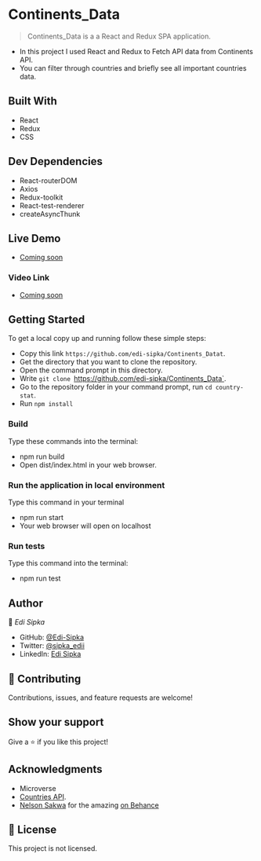 # Continents_Data

> Continents_Data is a a React and Redux SPA application.

- In this project I used React and Redux to Fetch API data from Continents API.
- You can filter through countries and briefly see all important countries data.

## Built With

- React
- Redux
- CSS

## Dev Dependencies

- React-routerDOM
- Axios
- Redux-toolkit
- React-test-renderer
- createAsyncThunk

## Live Demo

- [Coming soon ]("continentsdata.netlify.app")

### Video Link

- [Coming soon]()

## Getting Started

To get a local copy up and running follow these simple steps:

- Copy this link `https://github.com/edi-sipka/Continents_Datat`.
- Get the directory that you want to clone the repository.
- Open the command prompt in this directory.
- Write `git clone `https://github.com/edi-sipka/Continents_Data`.
- Go to the repository folder in your command prompt, run `cd country-stat`.
- Run `npm install`

### Build

Type these commands into the terminal:

- npm run build
- Open dist/index.html in your web browser.

### Run the application in local environment

Type this command in your terminal

- npm run start
- Your web browser will open on localhost

### Run tests

Type this command into the terminal:

- npm run test

## Author

👤 _Edi Sipka_

- GitHub: [@Edi-Sipka](https://github.com/edi-sipka)
- Twitter: [@sipka_edii](https://twitter.com/sipka_edii)
- LinkedIn: [Edi Sipka](https://www.linkedin.com/in/edi-%C5%A1ipka-5b681b202/)

## 🤝 Contributing

Contributions, issues, and feature requests are welcome!

## Show your support

Give a ⭐️ if you like this project!

## Acknowledgments

- Microverse
- [Countries API](https://restcountries.com/v3.1/all).
- [ Nelson Sakwa](https://www.behance.net/sakwadesignstudio) for the amazing [on Behance](<https://www.behance.net/gallery/31579789/Ballhead-App-(Free-PSDs)>)

## 📝 License

This project is not licensed.
